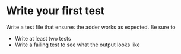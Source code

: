 # Write your first test

Write a test file that ensures the adder works as expected. Be sure to
* Write at least two tests
* Write a failing test to see what the output looks like
